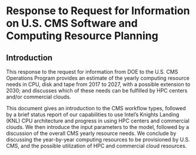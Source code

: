 # Response to Request for Information on U.S. CMS Software and Computing Resource Planning

Introduction
--------------------

This response to the request for information from DOE to the U.S. CMS
Operations Program provides an estimate of the yearly computing resource
needs in CPU, disk and tape from 2017 to 2027, with a possible extension
to 2030; and discusses which of these needs can be fulfilled by HPC
centers and/or commercial clouds.


This document gives an introduction to the CMS workflow types, followed
by a brief status report of our capabilities to use Intel’s Knights
Landing (KNL) CPU architecture and progress in using HPC centers and
commercial clouds. We then introduce the input parameters to the model,
followed by a discussion of the overall CMS yearly resource needs. We
conclude by discussing the year-by-year computing resources to be
provisioned by U.S. CMS, and the possible utilization of HPC and
commercial cloud resources.


